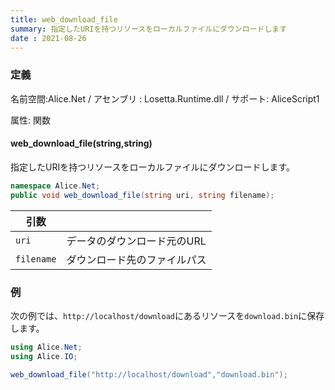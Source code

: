 ```yaml
---
title: web_download_file
summary: 指定したURIを持つリソースをローカルファイルにダウンロードします
date : 2021-08-26
---
```

### 定義
名前空間:Alice.Net / アセンブリ : Losetta.Runtime.dll / サポート: AliceScript1

属性: 関数

#### web_download_file(string,string)

指定したURIを持つリソースをローカルファイルにダウンロードします。

```cs title="AliceScript"
namespace Alice.Net;
public void web_download_file(string uri, string filename);
```

|引数| |
|-|-|
|`uri`| データのダウンロード元のURL|
|`filename`| ダウンロード先のファイルパス|

### 例
次の例では、`http://localhost/download`にあるリソースを`download.bin`に保存します。

```cs title="AliceScript"
using Alice.Net;
using Alice.IO;

web_download_file("http://localhost/download","download.bin");
```
